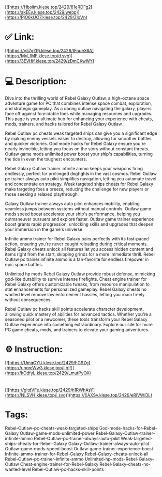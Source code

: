 [![https://Hboiim.klese.top/2429/81eRDFg2](https://akEEy.klese.top/2429.webp)](https://PjO6kUO7.klese.top/2429/ZIxVn)
# ✅ Link:
[![https://y57gZRj.klese.top/2429/tFnueX6A](https://MyLfMF.klese.top/d.svg)](https://3EVHif.klese.top/2429/zDmCKwWY)
# 💻 Description:
Dive into the thrilling world of Rebel Galaxy Outlaw, a high-octane space adventure game for PC that combines intense space combat, exploration, and strategic gameplay. As a daring outlaw navigating the galaxy, players face off against formidable foes while managing resources and upgrades. This page is your ultimate hub for enhancing your experience with cheats, mods, trainers, and hacks tailored for Rebel Galaxy Outlaw.



Rebel Outlaw pc cheats weak targeted ships can give you a significant edge by making enemy vessels easier to destroy, allowing for smoother battles and quicker victories. God mode hacks for Rebel Galaxy ensure you're nearly invincible, letting you focus on the story without constant threats. Outlaw game mods unlimited power boost your ship's capabilities, turning the tide in even the toughest encounters.



Rebel Galaxy Outlaw trainer infinite ammo keeps your weapons firing endlessly, perfect for prolonged dogfights in the vast cosmos. Rebel Outlaw pc trainer always auto pilot simplifies navigation, letting you automate travel and concentrate on strategy. Weak targeted ships cheats for Rebel Galaxy make targeting foes a breeze, reducing the challenge for new players or those seeking a relaxed playthrough.



Galaxy Outlaw trainer always auto pilot enhances mobility, enabling seamless jumps between systems without manual controls. Outlaw game mods speed boost accelerate your ship's performance, helping you outmaneuver pursuers and explore faster. Outlaw game trainer experience boost grants rapid progression, unlocking skills and upgrades that deepen your immersion in the game's universe.



Infinite ammo trainer for Rebel Galaxy pairs perfectly with its fast-paced action, ensuring you're never caught reloading during critical moments. Rebel Galaxy cheats unlock all features let you access hidden content and items right from the start, skipping grinds for a more immediate thrill. Rebel Outlaw pc trainer infinite ammo is a fan-favorite for endless firepower in epic space battles.



Unlimited hp mods Rebel Galaxy Outlaw provide robust defense, mimicking god-like durability to survive intense firefights. Cheat engine trainer for Rebel Galaxy offers customizable tweaks, from resource manipulation to stat enhancements for personalized gameplay. Rebel Galaxy cheats no wanted level remove law enforcement hassles, letting you roam freely without consequences.



Rebel Outlaw pc hacks skill points accelerate character development, allowing quick mastery of abilities for advanced tactics. Whether you're a seasoned pilot or a newcomer, these tools transform your Rebel Galaxy Outlaw experience into something extraordinary. Explore our site for more PC game cheats, mods, and trainers to elevate your gaming adventures.

# ⚙️ Instruction:
[![https://UmqCYU.klese.top/2429/hG9Zg](https://unqreWw3.klese.top/i.gif)](https://kOdfyL.klese.top/2429/LmutPyOX)
#
[![https://gltdVFe.klese.top/2429/h1RWhAsY](https://NLSVH.klese.top/l.svg)](https://0AXSv.klese.top/2429/eRiVWlDL)
# Tags:
Rebel-Outlaw-pc-cheats-weak-targeted-ships God-mode-hacks-for-Rebel-Galaxy Outlaw-game-mods-unlimited-power Rebel-Galaxy-Outlaw-trainer-infinite-ammo Rebel-Outlaw-pc-trainer-always-auto-pilot Weak-targeted-ships-cheats-for-Rebel-Galaxy Galaxy-Outlaw-trainer-always-auto-pilot Outlaw-game-mods-speed-boost Outlaw-game-trainer-experience-boost Infinite-ammo-trainer-for-Rebel-Galaxy Rebel-Galaxy-cheats-unlock-all Rebel-Outlaw-pc-trainer-infinite-ammo Unlimited-hp-mods-Rebel-Galaxy-Outlaw Cheat-engine-trainer-for-Rebel-Galaxy Rebel-Galaxy-cheats-no-wanted-level Rebel-Outlaw-pc-hacks-skill-points






